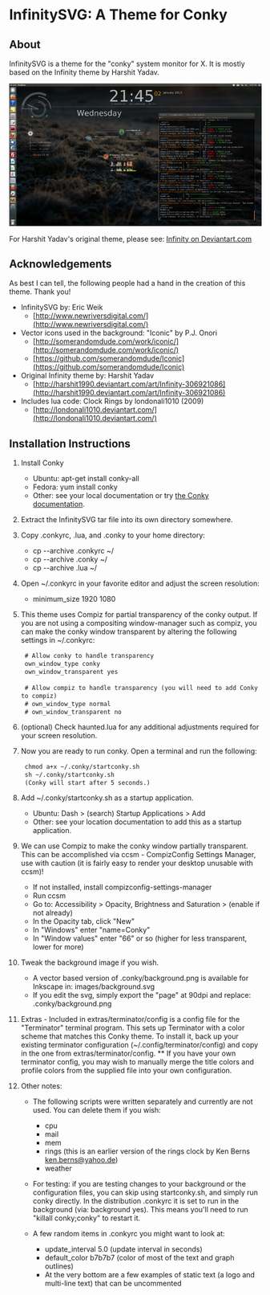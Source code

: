 # InfinitySVG: A Theme for Conky


## About

InfinitySVG is a theme for the "conky" system monitor for X. It is mostly based on the Infinity theme by Harshit Yadav.

![InfinitySVG screenshot](images/InfinitySVG-screencap-960w.png)

For Harshit Yadav's original theme, please see: [Infinity on Deviantart.com](http://harshit1990.deviantart.com/art/Infinity-306921086)


## Acknowledgements

As best I can tell, the following people had a hand in the creation of this theme.  Thank you!

- InfinitySVG by: Eric Weik
	- [http://www.newriversdigital.com/](http://www.newriversdigital.com/)
- Vector icons used in the background: "Iconic" by P.J. Onori
	- [http://somerandomdude.com/work/iconic/](http://somerandomdude.com/work/iconic/)
	- [https://github.com/somerandomdude/Iconic](https://github.com/somerandomdude/Iconic)
- Original Infinity theme by:	Harshit Yadav
	- [http://harshit1990.deviantart.com/art/Infinity-306921086](http://harshit1990.deviantart.com/art/Infinity-306921086)
- Includes lua code: Clock Rings by londonali1010 (2009)
	- [http://londonali1010.deviantart.com/](http://londonali1010.deviantart.com/)


## Installation Instructions

1. Install Conky
	- Ubuntu:   apt-get install conky-all
	- Fedora: yum install conky
	- Other: see your local documentation or try [the Conky documentation](http://conky.sourceforge.net/documentation.html).

2. Extract the InfinitySVG tar file into its own directory somewhere.

3. Copy .conkyrc, .lua, and .conky to your home directory:
	- cp --archive .conkyrc ~/
	- cp --archive .conky ~/
	- cp --archive .lua ~/

4. Open ~/.conkyrc in your favorite editor and adjust the screen resolution:
	- minimum_size 1920 1080

5. This theme uses Compiz for partial transparency of the conky output. If you are not using a compositing window-manager such as compiz, you can make the conky window transparent by altering the following settings in ~/.conkyrc:

		# Allow conky to handle transparency
		own_window_type conky
		own_window_transparent yes
		
		# Allow compiz to handle transparency (you will need to add Conky to compiz)
		# own_window_type normal
		# own_window_transparent no
		
6. (optional) Check haunted.lua for any additional adjustments required for your screen resolution.

7. Now you are ready to run conky.  Open a terminal and run the following:

		chmod a+x ~/.conky/startconky.sh
		sh ~/.conky/startconky.sh
		(Conky will start after 5 seconds.)

8. Add ~/.conky/startconky.sh as a startup application.

	- Ubuntu: Dash > (search) Startup Applications > Add
	- Other: see your location documentation to add this as a startup application.

9. We can use Compiz to make the conky window partially transparent.  This can be accomplished via ccsm - CompizConfig Settings Manager, use with caution (it is fairly easy to render your desktop unusable with ccsm)!
	- If not installed, install compizconfig-settings-manager 
	- Run ccsm
	- Go to: Accessibility > Opacity, Brightness and Saturation > (enable if not already)
	- In the Opacity tab, click "New"
	- In "Windows" enter "name=Conky"
	- In "Window values" enter "66" or so (higher for less transparent, lower for more)

10. Tweak the background image if you wish.
	- A vector based version of .conky/background.png is available for Inkscape in: images/background.svg
	- If you edit the svg, simply export the "page" at 90dpi and replace: .conky/background.png

11. Extras - Included in extras/terminator/config is a config file for the "Terminator" terminal program.  This sets up Terminator with a color scheme that matches this Conky theme.  To install it, back up your existing terminator configuration (~/.config/terminator/config) and copy in the one from extras/terminator/config.  ** If you have your own terminator config, you may wish to manually merge the title colors and profile colors from the supplied file into your own configuration.

12. Other notes:
	- The following scripts were written separately and currently are not used. You can delete them if you wish:
	
		- cpu
		- mail
		- mem
		- rings (this is an earlier version of the rings clock by 
		Ken Berns <ken.berns@yahoo.de>)
		- weather

	- For testing:  if you are testing changes to your background or the configuration files, you can skip using startconky.sh, and simply run conky directly.  In the distribution .conkyrc it is set to run in the background (via: background yes).  This means you'll need to run "killall conky;conky" to restart it.
	- A few random items in .conkyrc you might want to look at:
		
		- update_interval 5.0 (update interval in seconds)
		- default_color b7b7b7 (color of most of the text and graph outlines)
		- At the very bottom are a few examples of static text (a logo and multi-line text) that can be uncommented
	

